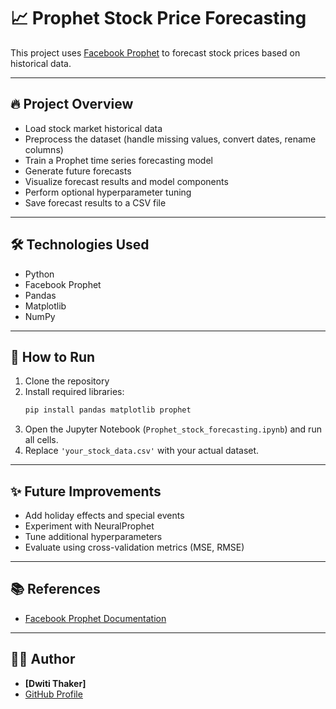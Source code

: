 
# 📈 Prophet Stock Price Forecasting

This project uses [Facebook Prophet](https://facebook.github.io/prophet/) to forecast stock prices based on historical data.

---

## 🔥 Project Overview

- Load stock market historical data
- Preprocess the dataset (handle missing values, convert dates, rename columns)
- Train a Prophet time series forecasting model
- Generate future forecasts
- Visualize forecast results and model components
- Perform optional hyperparameter tuning
- Save forecast results to a CSV file

---

## 🛠️ Technologies Used

- Python
- Facebook Prophet
- Pandas
- Matplotlib
- NumPy

---

## 🚀 How to Run

1. Clone the repository
2. Install required libraries:
    ```bash
    pip install pandas matplotlib prophet
    ```
3. Open the Jupyter Notebook (`Prophet_stock_forecasting.ipynb`) and run all cells.
4. Replace `'your_stock_data.csv'` with your actual dataset.

---

## ✨ Future Improvements

- Add holiday effects and special events
- Experiment with NeuralProphet
- Tune additional hyperparameters
- Evaluate using cross-validation metrics (MSE, RMSE)

---

## 📚 References

- [Facebook Prophet Documentation](https://facebook.github.io/prophet/docs/quick_start.html)

---

## 👨‍💻 Author

- **[Dwiti Thaker]**
- [GitHub Profile](https://github.com/DwitiThaker) 